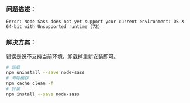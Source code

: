 ### 问题描述：

```
Error: Node Sass does not yet support your current environment: OS X 64-bit with Unsupported runtime (72) 
```



### 解决方案：

错误是说不支持当前环境，卸载掉重新安装即可。

```sh
# 卸载
npm uninstall --save node-sass
# 清除缓存
npm cache clean -f
# 安装
npm install --save node-sass
```

